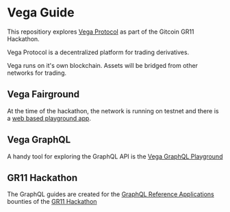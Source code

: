 # Vega Guide

This repositiory explores [Vega Protocol](https://vega.xyz/) as part of the Gitcoin GR11 Hackathon.

Vega Protocol is a decentralized platform for trading derivatives.

Vega runs on it's own blockchain. Assets will be bridged from other networks for trading.

## Vega Fairground

At the time of the hackathon, the network is running on testnet and there is a [web based playground app](https://fairground.wtf/).

## Vega GraphQL

A handy tool for exploring the GraphQL API is the [Vega GraphQL Playground](https://lb.testnet.vega.xyz/playground)

## GR11 Hackathon

The GraphQL guides are created for the [GraphQL Reference Applications](https://gitcoin.co/issue/vegaprotocol/bounties/11/100026491) bounties of the [GR11 Hackathon](https://gitcoin.co/hackathon/gr11/)
